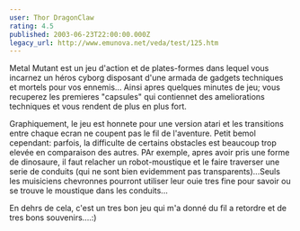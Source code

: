 ```yaml
---
user: Thor DragonClaw
rating: 4.5
published: 2003-06-23T22:00:00.000Z
legacy_url: http://www.emunova.net/veda/test/125.htm
---
```

Metal Mutant est un jeu d'action et de plates-formes dans lequel vous incarnez un héros cyborg disposant d'une armada de gadgets techniques et mortels pour vos ennemis... Ainsi apres quelques minutes de jeu; vous recuperez les premieres "capsules" qui contiennet des ameliorations techniques et vous rendent de plus en plus fort.  

Graphiquement, le jeu est honnete pour une version atari et les transitions entre chaque ecran ne coupent pas le fil de l'aventure. Petit bemol cependant: parfois, la difficulte de certains obstacles est beaucoup trop elevée en comparaison des autres. PAr exemple, apres avoir pris une forme de dinosaure, il faut relacher un robot-moustique et le faire traverser une serie de conduits (qui ne sont bien evidemment pas transparents)...Seuls les muisiciens chevronnes pourront utiliser leur ouie tres fine pour savoir ou se trouve le moustique dans les conduits...  

En dehrs de cela, c'est un tres bon jeu qui m'a donné du fil a retordre et de tres bons souvenirs....:)